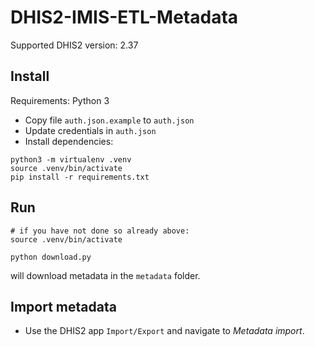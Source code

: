 # DHIS2-IMIS-ETL-Metadata


Supported DHIS2 version: 2.37

## Install

Requirements: Python 3

* Copy file `auth.json.example` to `auth.json`
* Update credentials in `auth.json`
* Install dependencies:

```
python3 -m virtualenv .venv
source .venv/bin/activate
pip install -r requirements.txt
```

## Run

```
# if you have not done so already above:
source .venv/bin/activate

python download.py
```

will download metadata in the `metadata` folder.


## Import metadata

* Use the DHIS2 app `Import/Export` and navigate to _Metadata import_.


